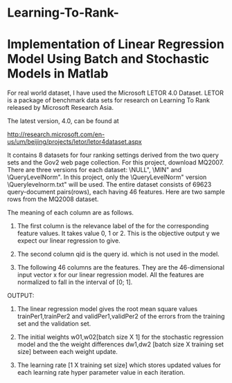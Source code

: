 # Learning-To-Rank-

Implementation of Linear Regression Model Using Batch and Stochastic Models in Matlab
=====================================================================================
For real world dataset, I have used the Microsoft LETOR 4.0 Dataset. LETOR is a package of
benchmark data sets for research on Learning To Rank released by Microsoft Research Asia.

The latest version, 4.0, can be found at

http://research.microsoft.com/en-us/um/beijing/projects/letor/letor4dataset.aspx

It contains 8 datasets for four ranking settings derived from the two query sets and the Gov2 web
page collection. For this project, download MQ2007. There are three versions for each dataset:
\NULL", \MIN" and \QueryLevelNorm". In this project, only the \QueryLevelNorm" version
\Querylevelnorm.txt" will be used. The entire dataset consists of 69623 query-document
pairs(rows), each having 46 features. Here are two sample rows from the MQ2008 dataset.

The meaning of each column are as follows.

1. The first column is the relevance label of the for the corresponding feature values. It takes value 0, 1 or 2. This is the
objective output y we expect our linear regression to give.

2. The second column qid is the query id. which is not used in the model.

3. The following 46 columns are the features. They are the 46-dimensional input vector x
for our linear regression model. All the features are normalized to fall in the interval of
[0; 1].

OUTPUT:

1. The linear regression model gives the root mean square values trainPer1,trainPer2 and validPer1,validPer2 of the errors from the training set and the validation set.

2. The initial weights w01,w02[batch size X 1] for the stochastic regression model and the the weight differences dw1,dw2 [batch size X training set size] between each weight update.

3. The learning rate [1 X training set size] which stores updated values for each learning rate hyper parameter value in each iteration.
